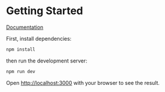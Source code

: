 # Getting Started

[Documentation](/documentation.md)

First, install dependencies:

```bash
npm install 
```

then run the development server:

```bash
npm run dev
```

Open [http://localhost:3000](http://localhost:3000) with your browser to see the result.


